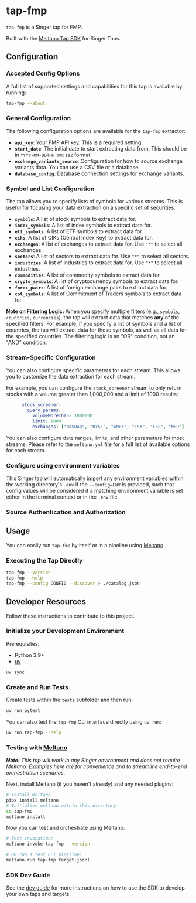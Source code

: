 # tap-fmp

`tap-fmp` is a Singer tap for FMP.

Built with the [Meltano Tap SDK](https://sdk.meltano.com) for Singer Taps.

<!--

Developer TODO: Update the below as needed to correctly describe the install procedure. For instance, if you do not have a PyPI repo, or if you want users to directly install from your git repo, you can modify this step as appropriate.

## Installation

Install from PyPI:

```bash
pipx install tap-fmp
```

Install from GitHub:

```bash
pipx install git+https://github.com/ORG_NAME/tap-fmp.git@main
```

-->

## Configuration

### Accepted Config Options

A full list of supported settings and capabilities for this
tap is available by running:

```bash
tap-fmp --about
```

### General Configuration

The following configuration options are available for the `tap-fmp` extractor:

*   **`api_key`**: Your FMP API key. This is a required setting.
*   **`start_date`**: The initial date to start extracting data from. This should be in `YYYY-MM-DDTHH:mm:ssZ` format.
*   **`exchange_variants_source`**: Configuration for how to source exchange variants data. You can use a CSV file or a database.
*   **`database_config`**: Database connection settings for exchange variants.

### Symbol and List Configuration

The tap allows you to specify lists of symbols for various streams. This is useful for focusing your data extraction on a specific set of securities.

*   **`symbols`**: A list of stock symbols to extract data for.
*   **`index_symbols`**: A list of index symbols to extract data for.
*   **`etf_symbols`**: A list of ETF symbols to extract data for.
*   **`ciks`**: A list of CIKs (Central Index Key) to extract data for.
*   **`exchanges`**: A list of exchanges to extract data for. Use `"*"` to select all exchanges.
*   **`sectors`**: A list of sectors to extract data for. Use `"*"` to select all sectors.
*   **`industries`**: A list of industries to extract data for. Use `"*"` to select all industries.
*   **`commodities`**: A list of commodity symbols to extract data for.
*   **`crypto_symbols`**: A list of cryptocurrency symbols to extract data for.
*   **`forex_pairs`**: A list of foreign exchange pairs to extract data for.
*   **`cot_symbols`**: A list of Commitment of Traders symbols to extract data for.

**Note on Filtering Logic:** When you specify multiple filters (e.g., `symbols`, `countries`, `currencies`), the tap will extract data that matches **any** of the specified filters. For example, if you specify a list of symbols and a list of countries, the tap will extract data for those symbols, as well as all data for the specified countries. The filtering logic is an "OR" condition, not an "AND" condition.

### Stream-Specific Configuration

You can also configure specific parameters for each stream. This allows you to customize the data extraction for each stream.

For example, you can configure the `stock_screener` stream to only return stocks with a volume greater than 1,000,000 and a limit of 1000 results:

```yaml
      stock_screener:
        query_params:
          volumeMoreThan: 1000000
          limit: 1000
          exchanges: ["NASDAQ", "NYSE", "AMEX", "TSX", "LSE", "NEO"]
```

You can also configure date ranges, limits, and other parameters for most streams. Please refer to the `meltano.yml` file for a full list of available options for each stream.

### Configure using environment variables

This Singer tap will automatically import any environment variables within the working directory's
`.env` if the `--config=ENV` is provided, such that config values will be considered if a matching
environment variable is set either in the terminal context or in the `.env` file.

### Source Authentication and Authorization

<!--
Developer TODO: If your tap requires special access on the source system, or any special authentication requirements, provide those here.
-->

## Usage

You can easily run `tap-fmp` by itself or in a pipeline using [Meltano](https://meltano.com/).

### Executing the Tap Directly

```bash
tap-fmp --version
tap-fmp --help
tap-fmp --config CONFIG --discover > ./catalog.json
```

## Developer Resources

Follow these instructions to contribute to this project.

### Initialize your Development Environment

Prerequisites:

- Python 3.9+
- [uv](https://docs.astral.sh/uv/)

```bash
uv sync
```

### Create and Run Tests

Create tests within the `tests` subfolder and
then run:

```bash
uv run pytest
```

You can also test the `tap-fmp` CLI interface directly using `uv run`:

```bash
uv run tap-fmp --help
```

### Testing with [Meltano](https://www.meltano.com)

_**Note:** This tap will work in any Singer environment and does not require Meltano.
Examples here are for convenience and to streamline end-to-end orchestration scenarios._

<!--
Developer TODO:
Your project comes with a custom `meltano.yml` project file already created. Open the `meltano.yml` and follow any "TODO" items listed in
the file.
-->

Next, install Meltano (if you haven't already) and any needed plugins:

```bash
# Install meltano
pipx install meltano
# Initialize meltano within this directory
cd tap-fmp
meltano install
```

Now you can test and orchestrate using Meltano:

```bash
# Test invocation:
meltano invoke tap-fmp --version

# OR run a test ELT pipeline:
meltano run tap-fmp target-jsonl
```

### SDK Dev Guide

See the [dev guide](https://sdk.meltano.com/en/latest/dev_guide.html) for more instructions on how to use the SDK to
develop your own taps and targets.

